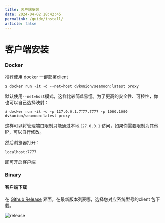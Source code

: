 ```yaml
---
title: 客户端安装
date: 2024-04-02 18:42:45
permalink: /guide/install/
article: false
---
```


# 客户端安装

### Docker

推荐使用 docker 一键部署client

```shell
$ docker run -it -d --net=host dvkunion/seamoon:latest proxy
```

默认使用`--net=host`模式，这样比较简单易懂。为了更高的安全性、可控性，你也可以自己选择映射：

```shell
$ docker run -it -d -p 127.0.0.1:7777:7777 -p 1080:1080  dvkunion/seamoon:latest proxy
```

这样可以将管理端口限制只能通过本地 `127.0.0.1` 访问，如果你需要限制为其他 IP，可以自行修改。

然后浏览器打开：

`localhost:7777`

即可开启客户端

### Binary

#### 客户端下载

在 [Github Release](https://github.com/DVKunion/SeaMoon/releases) 界面。在最新版本列表哪，选择您对应系统型号的client 包下载。

![release](https://seamoon.oss-cn-hangzhou.aliyuncs.com/955161ed6d3c48b181397bed1bcaca45.png)